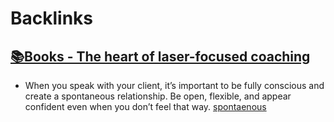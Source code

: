 
# Backlinks
## [📚Books - The heart of laser-focused coaching](<📚Books - The heart of laser-focused coaching.md>)
- When you speak with your client, it’s important to be fully conscious and create a spontaneous relationship. Be open, flexible, and appear confident even when you don’t feel that way. [spontaenous](<spontaenous.md>)

